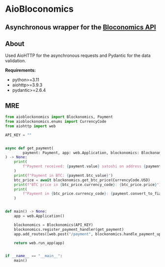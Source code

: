 # AioBloconomics

## Asynchronous wrapper for the [Bloconomics API](https://blockonomics.co)

## About

Used AioHTTP for the asynchronous requests and Pydantic for the data validation.

**Requirements:**

- python>=3.11
- aiohttp>=3.9.3
- pydantic>=2.6.4

## MRE

```python
from aioblockonomics import Blockonomics, Payment
from aioblockonomics.enums import CurrencyCode
from aiohttp import web

API_KEY = ""


async def get_payment(
        payment: Payment, app: web.Application, blockonomics: Blockonomics
) -> None:
    print(
        f"Payment received: {payment.value} satoshi on address {payment.addr}. Status: {payment.status}"
    )
    print(f"Payment in BTC: {payment.btc_value}")
    btc_price = await blockonomics.get_btc_price(CurrencyCode.USD)
    print(f"BTC price in {btc_price.currency_code}: {btc_price.price}")
    print(
        f"Payment in {btc_price.currency_code}: {payment.convert_to_fiat(btc_price.price)}"
    )


def main() -> None:
    app = web.Application()

    blockonomics = Blockonomics(API_KEY)
    blockonomics.register_payment_handler(get_payment)
    app.add_routes([web.post("/payment", blockonomics.handle_payment_updates)])

    return web.run_app(app)


if __name__ == "__main__":
    main()
```